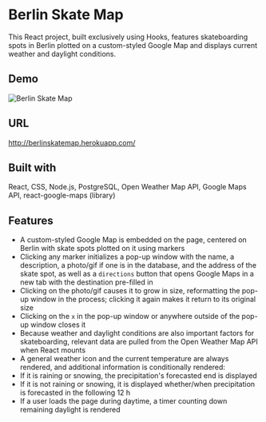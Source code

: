 # Berlin Skate Map

This React project, built exclusively using Hooks, features skateboarding spots in Berlin plotted on a custom-styled Google Map and displays current weather and daylight conditions.

## Demo

![Berlin Skate Map](public/img/berlinskatemap-demo.gif)

## URL

http://berlinskatemap.herokuapp.com/

## Built with

React, CSS, Node.js, PostgreSQL, Open Weather Map API, Google Maps API, react-google-maps (library)

## Features

-   A custom-styled Google Map is embedded on the page, centered on Berlin with skate spots plotted on it using markers
-   Clicking any marker initializes a pop-up window with the name, a description, a photo/gif if one is in the database, and the address of the skate spot, as well as a `directions` button that opens Google Maps in a new tab with the destination pre-filled in
-   Clicking on the photo/gif causes it to grow in size, reformatting the pop-up window in the process; clicking it again makes it return to its original size
-   Clicking on the `x` in the pop-up window or anywhere outside of the pop-up window closes it
-   Because weather and daylight conditions are also important factors for skateboarding, relevant data are pulled from the Open Weather Map API when React mounts
-   A general weather icon and the current temperature are always rendered, and additional information is conditionally rendered:
-   If it is raining or snowing, the precipitation's forecasted end is displayed
-   If it is not raining or snowing, it is displayed whether/when precipitation is forecasted in the following 12 h
-   If a user loads the page during daytime, a timer counting down remaining daylight is rendered
